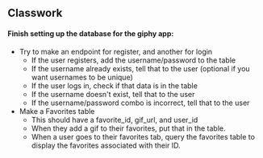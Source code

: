 ## Classwork

#### Finish setting up the database for the giphy app:

- Try to make an endpoint for register, and another for login
    - If the user registers, add the username/password to the table
    - If the username already exists, tell that to the user (optional if you want usernames to be unique)
    - If the user logs in, check if that data is in the table
    - If the username doesn't exist, tell that to the user
    - If the username/password combo is incorrect, tell that to the user
- Make a Favorites table
    - This should have a favorite_id, gif_url, and user_id
    - When they add a gif to their favorites, put that in the table.
    - When a user goes to their favorites tab, query the favorites table to display the favorites associated with their ID.